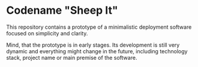 # Codename "Sheep It"

This repository contains a prototype of a minimalistic deployment software focused on simplicity and clarity.

Mind, that the prototype is in early stages. Its development is still very dynamic and everything might change in the future, including technology stack, project name or main premise of the software.